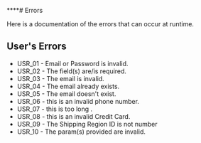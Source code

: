 ****# Errors

Here is a documentation of the errors that can occur at runtime.

## User's Errors

- USR_01 - Email or Password is invalid.
- USR_02 - The field(s) are/is required.
- USR_03 - The email is invalid.
- USR_04 - The email already exists.
- USR_05 - The email doesn't exist.
- USR_06 - this is an invalid phone number.
- USR_07 - this is too long <FIELD NAME>.
- USR_08 - this is an invalid Credit Card.
- USR_09 - The Shipping Region ID is not number
- USR_10 - The param(s) provided are invalid.
